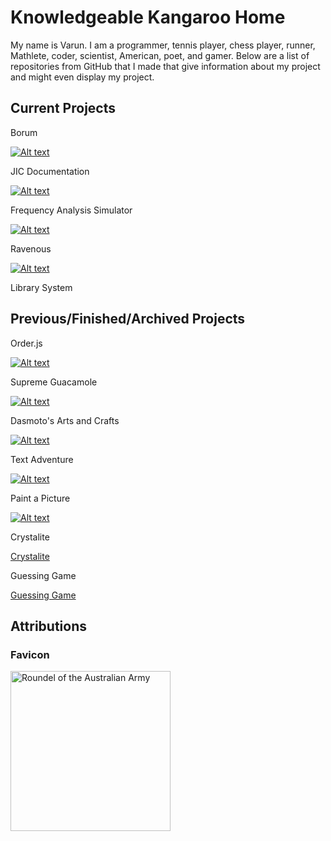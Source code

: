 # Knowledgeable Kangaroo Home

My name is Varun. I am a programmer, tennis player, chess player, runner, Mathlete, coder, scientist, American, poet, and gamer. Below are a list of repositories from GitHub that I made that give information about my project and might even display my project. 

## Current Projects

Borum

[![Alt text](https://knowledgeablekangaroo.github.io/Borum/images/icon.png)](https://knowledgeablekangaroo.github.io/Borum)

JIC Documentation

[![Alt text](https://knowledgeablekangaroo.github.io/JIC-Documentation/FlagOfJIC.png)](https://knowledgeablekangaroo.github.io/JIC-Documentation)

Frequency Analysis Simulator

[![Alt text](https://knowledgeablekangaroo.github.io/Frequency-Analysis-Simulator/icon.ico)](https://knowledgeablekangaroo.github.io/Frequency-Analysis-Simulator)

Ravenous

[![Alt text](https://knowledgeablekangaroo.github.io/Ravenous/favicon.ico)](https://knowledgeablekangaroo.github.io/Ravenous/)

Library System

## Previous/Finished/Archived Projects

Order.js

[![Alt text](https://knowledgeablekangaroo.github.io/order.js/images/pizza.jpg)](https://knowledgeablekangaroo.github.io/order.js)

Supreme Guacamole

[![Alt text](https://knowledgeablekangaroo.github.io/supreme-guacamole/images/Avocado.png)](https://knowledgeablekangaroo.github.io/supreme-guacamole)

Dasmoto's Arts and Crafts

[![Alt text](https://knowledgeablekangaroo.github.io/Dasmotos-Arts-and-Crafts/Images/Pattern.jpeg)](https://knowledgeablekangaroo.github.io/Dasmotos-Arts-and-Crafts)

Text Adventure

[![Alt text](https://knowledgeablekangaroo.github.io/text-adventure/icon.png)](https://knowledgeablekangaroo.github.io/text-adventure)

Paint a Picture

[![Alt text](https://knowledgeablekangaroo.github.io/paint-a-picture-backup/paint-pallete.png)](https://knowledgeablekangaroo.github.io/paint-a-picture-backup)

Crystalite

[Crystalite](https://knowledgeablekangaroo.github.io/Crystalite)

Guessing Game

[Guessing Game](https://knowledgeablekangaroo.github.io/guessing-game)

## Attributions ##

### Favicon ###

<a target = "_blank" title = "By Fry1989 eh? [CC BY-SA 3.0 
 (https://creativecommons.org/licenses/by-sa/3.0
)], from Wikimedia Commons" href = "https://commons.wikimedia.org/wiki/File:Roundel_of_the_Australian_Army.svg">
      <img width = "256" alt = "Roundel of the Australian Army" src = "https://upload.wikimedia.org/wikipedia/commons/thumb/a/a3/Roundel_of_the_Australian_Army.svg/256px-Roundel_of_the_Australian_Army.svg.png">
</a>

<script src = "./script.js"></script>
<script>
 createLinkElement('image/x-icon', 'shortcut icon', 'images/icon.ico');
 createLinkElement('text/css', 'stylesheet', 'style.css');
</script>


